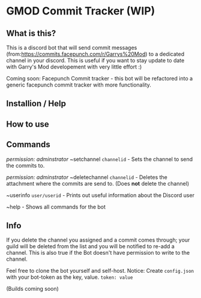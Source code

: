 #  GMOD Commit Tracker (WIP)

## What is this?
This is a discord bot that will send commit messages (from:https://commits.facepunch.com/r/Garrys%20Mod) to a dedicated channel in your discord. This is useful if you want to stay update to date with Garry's Mod developement with very little effort :)

Coming soon: Facepunch Commit tracker - this bot will be refactored into a generic facepunch commit tracker with more functionality. 

## Installion / Help


## How to use


## Commands
*permission: adminstrator*
~setchannel `channelid` - Sets the channel to send the commits to. 

*permission: adminstrator*
~deletechannel `channelid` - Deletes the attachment where the commits are send to. (Does **not** delete the channel) 

~userinfo `user/userid` - Prints out useful information about the Discord user

~help - Shows all commands for the bot


## Info
If you delete the channel you assigned and a commit comes through; your guild will be deleted from the list and you will be notified to re-add a channel. This is also true if the Bot doesn't have permission to write to the channel.

Feel free to clone the bot yourself and self-host. Notice: Create ``config.json`` with your bot-token as the key, value. ``token: value``

(Builds coming soon)
